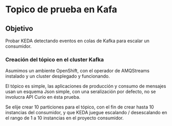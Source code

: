 # Topico de prueba en Kafa

## Objetivo

Probar KEDA detectando eventos en colas de Kafka para escalar un consumidor.

### Creación del tópico en el cluster Kafka

Asumimos un ambiente OpenShift, con el operador de AMQStreams instalado y un cluster desplegado y funcionando.

El tópico es simple, las aplicaciones de producción y consumo de mensajes usan un esquema Json simple, con una seralización por defecto, no se involucra API Curio en ésta prueba.

Se elije crear 10 particiones para el tópico, con el fin de crear hasta 10 instancias del consumidor, y que KEDA juegue escalando / desescalando en el rango de 1 a 10 instancias en el proyecto consumidor.